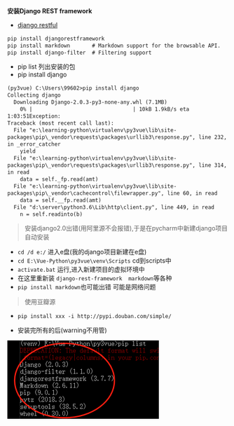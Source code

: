 **安装Django REST framework**

- [django restful](http://www.django-rest-framework.org/)

```
pip install djangorestframework
pip install markdown       # Markdown support for the browsable API.
pip install django-filter  # Filtering support
```

- pip list 列出安装的包
- pip install django

```
(py3vue) C:\Users\99602>pip install django
Collecting django
  Downloading Django-2.0.3-py3-none-any.whl (7.1MB)
    0% |                                | 10kB 1.9kB/s eta 1:03:51Exception:
Traceback (most recent call last):
  File "e:\learning-python\virtualenv\py3vue\lib\site-packages\pip\_vendor\requests\packages\urllib3\response.py", line 232, in _error_catcher
    yield
  File "e:\learning-python\virtualenv\py3vue\lib\site-packages\pip\_vendor\requests\packages\urllib3\response.py", line 314, in read
    data = self._fp.read(amt)
  File "e:\learning-python\virtualenv\py3vue\lib\site-packages\pip\_vendor\cachecontrol\filewrapper.py", line 60, in read
    data = self.__fp.read(amt)
  File "d:\server\python3.6\Lib\http\client.py", line 449, in read
    n = self.readinto(b)
```
> 安装django2.0出错(用阿里源不会报错),于是在pycharm中新建django项目自动安装

- `cd /d e:/` 进入e盘(我的django项目新建在e盘)
- `cd E:\Vue-Python\py3vue\venv\Scripts` cd到scripts中
- `activate.bat` 运行,进入新建项目的虚拟环境中
- 在这里重新装 `django-rest-framework  markdown`等各种
- `pip install markdown`也可能出错 可能是网络问题

> 使用豆瓣源

- `pip install xxx -i http://pypi.douban.com/simple/ `

- 安装完所有的后(warning不用管)

![](/assets/piplist.png)

